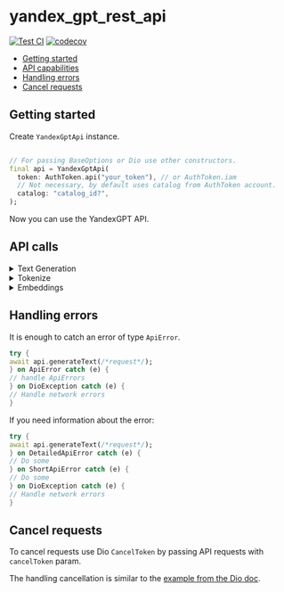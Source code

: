 # yandex_gpt_rest_api

[![Test CI](https://github.com/vladcto/yandex-gpt-rest-api/actions/workflows/test_with_coverage.yaml/badge.svg?branch=main&event=push)](https://github.com/vladcto/yandex-gpt-rest-api/actions/workflows/test_with_coverage.yaml)
[![codecov](https://codecov.io/gh/vladcto/yandex-gpt-rest-api/graph/badge.svg?token=747T4E5KE6)](https://codecov.io/gh/vladcto/yandex-gpt-rest-api)

- [Getting started](#getting-started)
- [API capabilities](#api-capabilities)
- [Handling errors](#handling-errors)
- [Cancel requests](#cancel-requests)

## Getting started

Create `YandexGptApi` instance.

```dart

// For passing BaseOptions or Dio use other constructors.
final api = YandexGptApi(
  token: AuthToken.api("your_token"), // or AuthToken.iam
  // Not necessary, by default uses catalog from AuthToken account.
  catalog: "catalog_id?",
);
```

Now you can use the YandexGPT API.

## API calls

<details>
<summary>Text Generation</summary>

### Generate sync text

```dart
void main() async {
  final response = await api.generateText(
    TextGenerationRequest(
      model: GModel.yandexGpt('folder_id'),
      messages: const [
        Message.system("Some joke"),
        Message.user("Generate joke"),
      ],
    ),
  );
  print(response.alternatives.first.message);
  print(response.usage.totalTokens);
}
```

### Generate async text

```dart
void main() async {
  final response = await api.generateAsyncText(
    TextGenerationRequest(
      model: GModel.yandexGpt('folder_id'),
      messages: const [
        Message.system("Some joke"),
        Message.user("Generate joke"),
      ],
    ),
  );
  print(response.done);
}
```
</details>

<details>
<summary>Tokenize</summary>

### Tokenize completion

```dart
void main() async {
  final response = await api.tokenizeCompletion(
    TextGenerationRequest(
      model: GModel.yandexGpt('folder_id'),
      messages: const [
        Message.system("Some joke"),
        Message.user("Generate joke"),
      ],
    ),
  );
  print(response.tokens.length);
}
```

### Tokenize text

```dart
void main() async {
  final response = await api.tokenizeText(
    TokenizeTextRequest(
      model: GModel.yandexGpt('folder_id'),
      text: 'some_response_text',
    ),
  );
  print(response.tokens.length);
}
```
</details>

<details>
<summary>Embeddings</summary>

### Text embedding

```dart
void main() async {
  final response = await api.getTextEmbedding(
    EmbeddingRequest(
      model: VModel.documentation('folder_id'),
      text: 'Some text',
    ),
  );
  print(response.embedding);
}
```
</details>

## Handling errors

It is enough to catch an error of type `ApiError`.

```dart
try {
await api.generateText(/*request*/);
} on ApiError catch (e) {
// handle ApiErrors
} on DioException catch (e) {
// Handle network errors
}
```

If you need information about the error:

```dart
try {
await api.generateText(/*request*/);
} on DetailedApiError catch (e) {
// Do some
} on ShortApiError catch (e) {
// Do some
} on DioException catch (e) {
// Handle network errors
}
```

## Cancel requests

To cancel requests use Dio `CancelToken` by passing API requests with `cancelToken` param.

The handling cancellation is similar to
the [example from the Dio doc](https://github.com/cfug/dio/blob/51d0bbb74298f40ef2f54d6109c2510c978f3771/example/lib/cancel_request.dart).